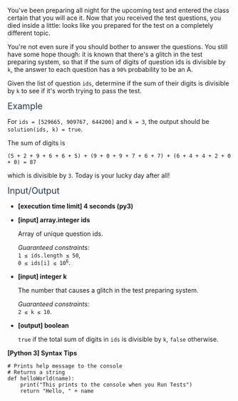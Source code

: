 <p>You've been preparing all night for the upcoming test and entered the class certain that you will ace it. Now that you received the test questions, you died inside a little: looks like you prepared for the test on a completely different topic.</p>
<p>You're not even sure if you should bother to answer the questions. You still have some hope though: it is known that there's a glitch in the test preparing system, so that if the sum of digits of question ids is divisible by <code>k</code>, the answer to each question has a <code>90%</code> probability to be an A.</p>
<p>Given the list of question <code>ids</code>, determine if the sum of their digits is divisible by <code>k</code> to see if it's worth trying to pass the test.</p>
<p><span class="markdown--header" style="color:#2b3b52;font-size:1.4em">Example</span></p>
<p>For <code>ids = [529665, 909767, 644200]</code> and <code>k = 3</code>, the output should be<br />
<code>solution(ids, k) = true</code>.</p>
<p>The sum of digits is</p>
<pre><code>(5 + 2 + 9 + 6 + 6 + 5) + (9 + 0 + 9 + 7 + 6 + 7) + (6 + 4 + 4 + 2 + 0 + 0) = 87
</code></pre>
<p>which is divisible by <code>3</code>. Today is your lucky day after all!</p>
<p><span class="markdown--header" style="color:#2b3b52;font-size:1.4em">Input/Output</span></p>
<ul>
<li>
<p><strong>[execution time limit] 4 seconds (py3)</strong></p>
</li>
<li>
<p><strong>[input] array.integer ids</strong></p>
<p>Array of unique question ids.</p>
<p><em>Guaranteed constraints:</em><br />
<code>1 ≤ ids.length ≤ 50</code>,<br />
<code>0 ≤ ids[i] ≤ 10<sup>6</sup></code>.</p>
</li>
<li>
<p><strong>[input] integer k</strong></p>
<p>The number that causes a glitch in the test preparing system.</p>
<p><em>Guaranteed constraints:</em><br />
<code>2 ≤ k ≤ 10</code>.</p>
</li>
<li>
<p><strong>[output] boolean</strong></p>
<p><code>true</code> if the total sum of digits in <code>ids</code> is divisible by <code>k</code>, <code>false</code> otherwise.</p>
</li>
</ul>
<p><strong>[Python 3] Syntax Tips</strong></p>
<pre><code class="language-python"><span class="hljs-comment"># Prints help message to the console</span>
<span class="hljs-comment"># Returns a string</span>
<span class="hljs-keyword">def</span> <span class="hljs-title function_">helloWorld</span>(<span class="hljs-params">name</span>):
    <span class="hljs-built_in">print</span>(<span class="hljs-string">"This prints to the console when you Run Tests"</span>)
    <span class="hljs-keyword">return</span> <span class="hljs-string">"Hello, "</span> + name

</code></pre>

